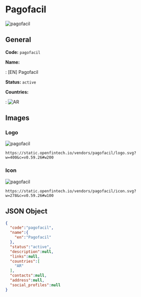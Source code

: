 
# Pagofacil 
![pagofacil](https://static.openfintech.io/vendors/pagofacil/logo.svg?w=400&c=v0.59.26#w200)  

## General 
 
**Code:** `pagofacil` 
 
**Name:** 
 
:	[EN] Pagofacil 
 
**Status:** `active` 
 
 
**Countries:** 
 
:	![AR](https://cdnjs.cloudflare.com/ajax/libs/flag-icon-css/3.3.0/flags/4x3/ar.svg#w24)  

## Images 

### Logo 
 
![pagofacil](https://static.openfintech.io/vendors/pagofacil/logo.svg?w=400&c=v0.59.26#w200)  

```
https://static.openfintech.io/vendors/pagofacil/logo.svg?w=400&c=v0.59.26#w200
```  

### Icon 
 
![pagofacil](https://static.openfintech.io/vendors/pagofacil/icon.svg?w=278&c=v0.59.26#w100)  

```
https://static.openfintech.io/vendors/pagofacil/icon.svg?w=278&c=v0.59.26#w100
```  

## JSON Object 

```json
{
  "code":"pagofacil",
  "name":{
    "en":"Pagofacil"
  },
  "status":"active",
  "description":null,
  "links":null,
  "countries":[
    "AR"
  ],
  "contacts":null,
  "address":null,
  "social_profiles":null
}
```  
